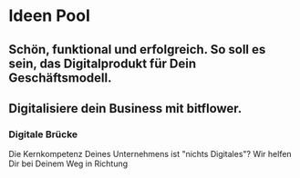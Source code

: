 # Ideen Pool

## Schön, funktional und erfolgreich. So soll es sein, das Digitalprodukt für Dein Geschäftsmodell.

## Digitalisiere dein Business mit bitflower.

### Digitale Brücke

Die Kernkompetenz Deines Unternehmens ist "nichts Digitales"? Wir helfen Dir bei Deinem Weg in Richtung

